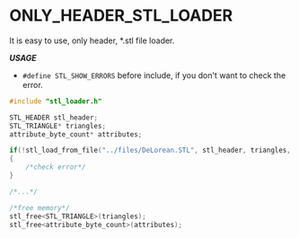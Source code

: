 # ONLY_HEADER_STL_LOADER
It is easy to use, only header, *.stl file loader.

***USAGE***

* `#define STL_SHOW_ERRORS` before include, if you don't want to check the error.

```c++
#include "stl_loader.h"

STL_HEADER stl_header;
STL_TRIANGLE* triangles;
attribute_byte_count* attributes;

if(!stl_load_from_file("../files/DeLorean.STL", stl_header, triangles, attributes))
{
    /*check error*/
}

/*...*/

/*free memory*/
stl_free<STL_TRIANGLE>(triangles);
stl_free<attribute_byte_count>(attributes);

```
